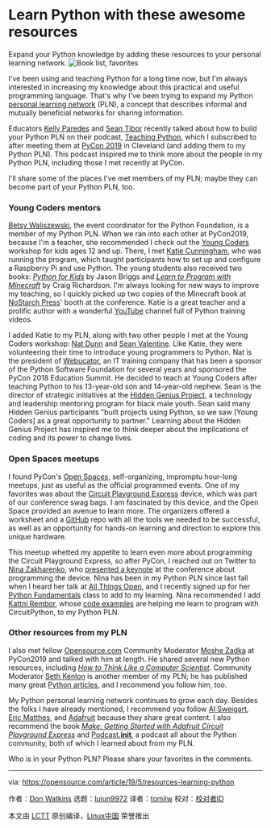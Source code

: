 [#]: collector: (lujun9972)
[#]: translator: (tomjlw)
[#]: reviewer: ( )
[#]: publisher: ( )
[#]: url: ( )
[#]: subject: (Learn Python with these awesome resources)
[#]: via: (https://opensource.com/article/19/5/resources-learning-python)
[#]: author: (Don Watkins https://opensource.com/users/don-watkins)

Learn Python with these awesome resources
======
Expand your Python knowledge by adding these resources to your personal
learning network.
![Book list, favorites][1]

I've been using and teaching Python for a long time now, but I'm always interested in increasing my knowledge about this practical and useful programming language. That's why I've been trying to expand my Python [personal learning network][2] (PLN), a concept that describes informal and mutually beneficial networks for sharing information.

Educators [Kelly Paredes][3] and [Sean Tibor][4] recently talked about how to build your Python PLN on their podcast, [Teaching Python][5], which I subscribed to after meeting them at [PyCon 2019][6] in Cleveland (and adding them to my Python PLN). This podcast inspired me to think more about the people in my Python PLN, including those I met recently at PyCon.

I'll share some of the places I've met members of my PLN; maybe they can become part of your Python PLN, too.

### Young Coders mentors

[Betsy Waliszewski][7], the event coordinator for the Python Foundation, is a member of my Python PLN. When we ran into each other at PyCon2019, because I'm a teacher, she recommended I check out the [Young Coders][8] workshop for kids ages 12 and up. There, I met [Katie Cunningham][9], who was running the program, which taught participants how to set up and configure a Raspberry Pi and use Python. The young students also received two books: _[Python for Kids][10]_ by Jason Briggs and _[Learn to Program with Minecraft][11]_ by Craig Richardson. I'm always looking for new ways to improve my teaching, so I quickly picked up two copies of the Minecraft book at [NoStarch Press][12]' booth at the conference. Katie is a great teacher and a prolific author with a wonderful [YouTube][13] channel full of Python training videos.

I added Katie to my PLN, along with two other people I met at the Young Coders workshop: [Nat Dunn][14] and [Sean Valentine][15]. Like Katie, they were volunteering their time to introduce young programmers to Python. Nat is the president of [Webucator][16], an IT training company that has been a sponsor of the Python Software Foundation for several years and sponsored the PyCon 2018 Education Summit. He decided to teach at Young Coders after teaching Python to his 13-year-old son and 14-year-old nephew. Sean is the director of strategic initiatives at the [Hidden Genius Project][17], a technology and leadership mentoring program for black male youth. Sean said many Hidden Genius participants "built projects using Python, so we saw [Young Coders] as a great opportunity to partner." Learning about the Hidden Genius Project has inspired me to think deeper about the implications of coding and its power to change lives.

### Open Spaces meetups

I found PyCon's [Open Spaces][18], self-organizing, impromptu hour-long meetups, just as useful as the official programmed events. One of my favorites was about the [Circuit Playground Express][19] device, which was part of our conference swag bags. I am fascinated by this device, and the Open Space provided an avenue to learn more. The organizers offered a worksheet and a [GitHub][20] repo with all the tools we needed to be successful, as well as an opportunity for hands-on learning and direction to explore this unique hardware.

This meetup whetted my appetite to learn even more about programming the Circuit Playground Express, so after PyCon, I reached out on Twitter to [Nina Zakharenko][21], who [presented a keynote][22] at the conference about programming the device. Nina has been in my Python PLN since last fall when I heard her talk at [All Things Open][23], and I recently signed up for her [Python Fundamentals][24] class to add to my learning. Nina recommended I add [Kattni Rembor][25], whose [code examples][26] are helping me learn to program with CircuitPython, to my Python PLN.

### Other resources from my PLN

I also met fellow [Opensource.com][27] Community Moderator [Moshe Zadka][28] at PyCon2019 and talked with him at length. He shared several new Python resources, including _[How to Think Like a Computer Scientist][29]_. Community Moderator [Seth Kenlon][30] is another member of my PLN; he has published many great [Python articles][31], and I recommend you follow him, too.

My Python personal learning network continues to grow each day. Besides the folks I have already mentioned, I recommend you follow [Al Sweigart][32], [Eric Matthes][33], and [Adafruit][34] because they share great content. I also recommend the book _[Make: Getting Started with Adafruit Circuit Playground Express][35]_ and [Podcast.__init__][36], a podcast all about the Python community, both of which I learned about from my PLN.

Who is in your Python PLN? Please share your favorites in the comments.

--------------------------------------------------------------------------------

via: https://opensource.com/article/19/5/resources-learning-python

作者：[Don Watkins][a]
选题：[lujun9972][b]
译者：[tomjlw](https://github.com/tomjlw)
校对：[校对者ID](https://github.com/校对者ID)

本文由 [LCTT](https://github.com/LCTT/TranslateProject) 原创编译，[Linux中国](https://linux.cn/) 荣誉推出

[a]: https://opensource.com/users/don-watkins
[b]: https://github.com/lujun9972
[1]: https://opensource.com/sites/default/files/styles/image-full-size/public/lead-images/reading_book_stars_list.png?itok=Iwa1oBOl (Book list, favorites)
[2]: https://en.wikipedia.org/wiki/Personal_learning_network
[3]: https://www.teachingpython.fm/hosts/kellypared
[4]: https://twitter.com/smtibor
[5]: https://www.teachingpython.fm/20
[6]: https://us.pycon.org/2019/
[7]: https://www.linkedin.com/in/betsywaliszewski
[8]: https://us.pycon.org/2019/events/letslearnpython/
[9]: https://www.linkedin.com/in/kcunning/
[10]: https://nostarch.com/pythonforkids
[11]: https://nostarch.com/programwithminecraft
[12]: https://nostarch.com/
[13]: https://www.youtube.com/c/KatieCunningham
[14]: https://www.linkedin.com/in/natdunn/
[15]: https://www.linkedin.com/in/sean-valentine-b370349b/
[16]: https://www.webucator.com/
[17]: http://www.hiddengeniusproject.org/
[18]: https://us.pycon.org/2019/events/open-spaces/
[19]: https://www.adafruit.com/product/3333
[20]: https://github.com/adafruit/PyCon2019
[21]: https://twitter.com/nnja
[22]: https://www.youtube.com/watch?v=35mXD40SvXM
[23]: https://allthingsopen.org/
[24]: https://frontendmasters.com/courses/python/
[25]: https://twitter.com/kattni
[26]: https://github.com/kattni/ChiPy_2018
[27]: http://Opensource.com
[28]: https://opensource.com/users/moshez
[29]: http://openbookproject.net/thinkcs/python/english3e/
[30]: https://opensource.com/users/seth
[31]: https://www.google.com/search?source=hp&ei=gVToXPq-FYXGsAW-mZ_YAw&q=site%3Aopensource.com+%22Seth+Kenlon%22+%2B+Python&oq=site%3Aopensource.com+%22Seth+Kenlon%22+%2B+Python&gs_l=psy-ab.12...627.15303..15584...1.0..0.176.2802.4j21......0....1..gws-wiz.....0..35i39j0j0i131j0i67j0i20i263.r2SAW3dxlB4
[32]: http://alsweigart.com/
[33]: https://twitter.com/ehmatthes?lang=en
[34]: https://twitter.com/adafruit
[35]: https://www.adafruit.com/product/3944
[36]: https://www.pythonpodcast.com/episodes/
